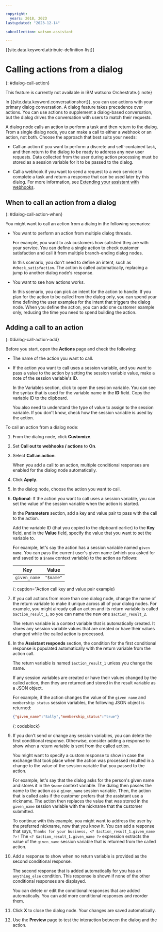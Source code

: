```yaml
---

copyright:
  years: 2018, 2023
lastupdated: "2023-12-14"

subcollection: watson-assistant

---
```


{{site.data.keyword.attribute-definition-list}}



# Calling actions from a dialog
{: #dialog-call-action}

This feature is currently not available in IBM watsonx Orchestrate.{: note}

In {{site.data.keyword.conversationshort}}, you can use actions with your primary dialog conversation. A dialog feature takes precedence over actions. You can use actions to supplement a dialog-based conversation, but the dialog drives the conversation with users to match their requests.

A dialog node calls an action to perform a task and then return to the dialog. From a single dialog node, you can make a call to either a webhook or an action, not both. Choose the approach that best suits your needs:

- Call an action if you want to perform a discrete and self-contained task, and then return to the dialog to be ready to address any new user requests. Data collected from the user during action processing must be stored as a session variable for it to be passed to the dialog.

- Call a webhook if you want to send a request to a web service to complete a task and return a response that can be used later by this dialog. For more information, see [Extending your assistant with webhooks](/docs/watson-assistant?topic=watson-assistant-webhook-overview). 

## When to call an action from a dialog
{: #dialog-call-action-when}

You might want to call an action from a dialog in the following scenarios:

- You want to perform an action from multiple dialog threads. 

    For example, you want to ask customers how satisfied they are with your service. You can define a single action to check customer satisfaction and call it from multiple branch-ending dialog nodes.

    In this scenario, you don't need to define an intent, such as `#check_satisfaction`. The action is called automatically, replacing a jump to another dialog node's response.

- You want to see how actions works. 

    In this scenario, you can pick an intent for the action to handle. If you plan for the action to be called from the dialog only, you can spend your time defining the user examples for the intent that triggers the dialog node. When you define the action, you can add one customer example only, reducing the time you need to spend building the action.

## Adding a call to an action
{: #dialog-call-action-add}

Before you start, open the **Actions** page and check the following:

- The name of the action you want to call. 

- If the action you want to call uses a session variable, and you want to pass a value to the action by setting the session variable value, make a note of the session variable's ID.

    In the Variables section, click to open the session variable. You can see the syntax that is used for the variable name in the **ID** field. Copy the variable ID to the clipboard. 
  
    You also need to understand the type of value to assign to the session variable. If you don't know, check how the session variable is used by the action.

To call an action from a dialog node:

1.  From the dialog node, click **Customize**.

1.  Set **Call out to webhooks / actions** to **On**.

1.  Select **Call an action**.

    When you add a call to an action, multiple conditional responses are enabled for the dialog node automatically.

1.  Click **Apply**. 

1. In the dialog node, choose the action you want to call.

1.  **Optional**: If the action you want to call uses a session variable, you can set the value of the session variable when the action is started.

    In the **Parameters** section, add a key and value pair to pass with the call to the action.

    Add the variable ID (that you copied to the clipboard earlier) to the **Key** field, and in the **Value** field, specify the value that you want to set the variable to.
    
    For example, let's say the action has a session variable named `given name`. You can pass the current user's given name (which you asked for and saved to a `$name` context variable) to the action as follows:

    | Key | Value |
    | --- | --- |
    | `given_name` | `"$name"` |
    {: caption="Action call key and value pair example}

1.  If you call actions from more than one dialog node, change the name of the return variable to make it unique across all of your dialog nodes. For example, you might already call an action and its return variable is called `$action_result_1`, so you can name the new one `$action_result_2`.

    The return variable is a context variable that is automatically created. It stores any session variable values that are created or have their values changed while the called action is processed.

1.  In the **Assistant responds** section, the condition for the first conditional response is populated automatically with the return variable from the action call.

    The return variable is named `$action_result_1` unless you change the name. 
    
    If any session variables are created or have their values changed by the called action, then they are returned and stored in the result variable as a JSON object. 

    For example, if the action changes the value of the `given name` and `membership status` session variables, the following JSON object is returned:

    ```json
    {"given_name":"Sally","membership_status":"true"}
    ```
    {: codeblock}

1.  If you don't send or change any session variables, you can delete the first conditional response. Otherwise, consider adding a response to show when a return variable is sent from the called action.

    You might want to specify a custom response to show in case the exchange that took place when the action was processed resulted in a change to the value of the session variable that you passed to the action.
    
    For example, let's say that the dialog asks for the person's given name and stores it in the `$name` context variable. The dialog then passes the name to the action as a `given_name` session variable. Then, the action that is called asks if the customer prefers that the assistant use a nickname. The action then replaces the value that was stored in the `given_name` session variable with the nickname that the customer submitted.

    To continue with this example, you might want to address the user by the preferred nickname, now that you know it. You can add a response that says, `Thanks for your business, <? $action_result_1.given_name ?>!` The `<? $action_result_1.given_name ?>` expression extracts the value of the `given_name` session variable that is returned from the called action.

1.  Add a response to show when no return variable is provided as the second conditional response.

    The second response that is added automatically for you has an `anything_else` condition. This response is shown if none of the other conditional responses are displayed. 

    You can delete or edit the conditional responses that are added automatically. You can add more conditional responses and reorder them.

1.  Click **X** to close the dialog node. Your changes are saved automatically.

1. Use the **Preview** page to test the interaction between the dialog and the action.



